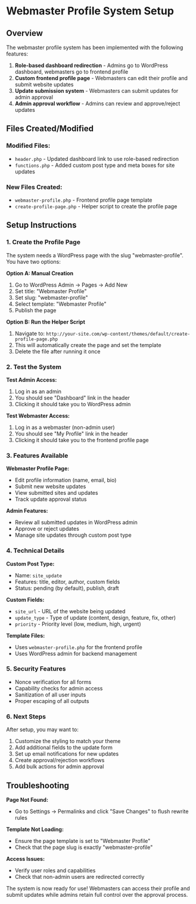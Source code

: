 # Webmaster Profile System Setup

## Overview
The webmaster profile system has been implemented with the following features:

1. **Role-based dashboard redirection** - Admins go to WordPress dashboard, webmasters go to frontend profile
2. **Custom frontend profile page** - Webmasters can edit their profile and submit website updates
3. **Update submission system** - Webmasters can submit updates for admin approval
4. **Admin approval workflow** - Admins can review and approve/reject updates

## Files Created/Modified

### Modified Files:
- `header.php` - Updated dashboard link to use role-based redirection
- `functions.php` - Added custom post type and meta boxes for site updates

### New Files Created:
- `webmaster-profile.php` - Frontend profile page template
- `create-profile-page.php` - Helper script to create the profile page

## Setup Instructions

### 1. Create the Profile Page
The system needs a WordPress page with the slug "webmaster-profile". You have two options:

**Option A: Manual Creation**
1. Go to WordPress Admin → Pages → Add New
2. Set title: "Webmaster Profile"
3. Set slug: "webmaster-profile"
4. Select template: "Webmaster Profile"
5. Publish the page

**Option B: Run the Helper Script**
1. Navigate to: `http://your-site.com/wp-content/themes/default/create-profile-page.php`
2. This will automatically create the page and set the template
3. Delete the file after running it once

### 2. Test the System

**Test Admin Access:**
1. Log in as an admin
2. You should see "Dashboard" link in the header
3. Clicking it should take you to WordPress admin

**Test Webmaster Access:**
1. Log in as a webmaster (non-admin user)
2. You should see "My Profile" link in the header
3. Clicking it should take you to the frontend profile page

### 3. Features Available

**Webmaster Profile Page:**
- Edit profile information (name, email, bio)
- Submit new website updates
- View submitted sites and updates
- Track update approval status

**Admin Features:**
- Review all submitted updates in WordPress admin
- Approve or reject updates
- Manage site updates through custom post type

### 4. Technical Details

**Custom Post Type:**
- Name: `site_update`
- Features: title, editor, author, custom fields
- Status: pending (by default), publish, draft

**Custom Fields:**
- `site_url` - URL of the website being updated
- `update_type` - Type of update (content, design, feature, fix, other)
- `priority` - Priority level (low, medium, high, urgent)

**Template Files:**
- Uses `webmaster-profile.php` for the frontend profile
- Uses WordPress admin for backend management

### 5. Security Features
- Nonce verification for all forms
- Capability checks for admin access
- Sanitization of all user inputs
- Proper escaping of all outputs

### 6. Next Steps
After setup, you may want to:
1. Customize the styling to match your theme
2. Add additional fields to the update form
3. Set up email notifications for new updates
4. Create approval/rejection workflows
5. Add bulk actions for admin approval

## Troubleshooting

**Page Not Found:**
- Go to Settings → Permalinks and click "Save Changes" to flush rewrite rules

**Template Not Loading:**
- Ensure the page template is set to "Webmaster Profile"
- Check that the page slug is exactly "webmaster-profile"

**Access Issues:**
- Verify user roles and capabilities
- Check that non-admin users are redirected correctly

The system is now ready for use! Webmasters can access their profile and submit updates while admins retain full control over the approval process.
